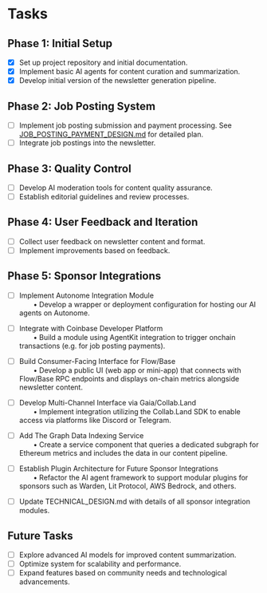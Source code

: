 # Tasks

## Phase 1: Initial Setup

- [x] Set up project repository and initial documentation.
- [x] Implement basic AI agents for content curation and summarization.
- [x] Develop initial version of the newsletter generation pipeline.

## Phase 2: Job Posting System

- [ ] Implement job posting submission and payment processing.  See [JOB_POSTING_PAYMENT_DESIGN.md](JOB_POSTING_PAYMENT_DESIGN.md) for detailed plan.
- [ ] Integrate job postings into the newsletter.

## Phase 3: Quality Control

- [ ] Develop AI moderation tools for content quality assurance.
- [ ] Establish editorial guidelines and review processes.

## Phase 4: User Feedback and Iteration

- [ ] Collect user feedback on newsletter content and format.
- [ ] Implement improvements based on feedback.

## Phase 5: Sponsor Integrations

- [ ] Implement Autonome Integration Module  
  • Develop a wrapper or deployment configuration for hosting our AI agents on Autonome.  
- [ ] Integrate with Coinbase Developer Platform  
  • Build a module using AgentKit integration to trigger onchain transactions (e.g. for job posting payments).  
- [ ] Build Consumer-Facing Interface for Flow/Base  
  • Develop a public UI (web app or mini-app) that connects with Flow/Base RPC endpoints and displays on-chain metrics alongside newsletter content.  
- [ ] Develop Multi-Channel Interface via Gaia/Collab.Land  
  • Implement integration utilizing the Collab.Land SDK to enable access via platforms like Discord or Telegram.  
- [ ] Add The Graph Data Indexing Service  
  • Create a service component that queries a dedicated subgraph for Ethereum metrics and includes the data in our content pipeline.  
- [ ] Establish Plugin Architecture for Future Sponsor Integrations  
  • Refactor the AI agent framework to support modular plugins for sponsors such as Warden, Lit Protocol, AWS Bedrock, and others.

- [ ] Update TECHNICAL_DESIGN.md with details of all sponsor integration modules.

## Future Tasks

- [ ] Explore advanced AI models for improved content summarization.
- [ ] Optimize system for scalability and performance.
- [ ] Expand features based on community needs and technological advancements.
